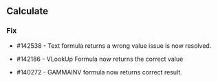 ## Calculate

### Fix

* \#142538 - Text formula returns a wrong value issue is now resolved.

* \#142186 - VLookUp Formula now returns the correct value

* \#140272 - GAMMAINV formula now returns correct result.
